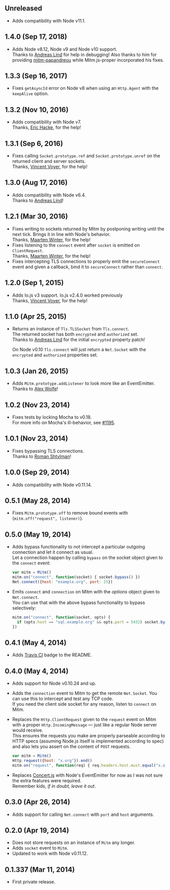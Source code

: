 ## Unreleased
- Adds compatibility with Node v11.1.

## 1.4.0 (Sep 17, 2018)
- Adds Node v8.12, Node v9 and Node v10 support.  
  Thanks to [Andreas Lind](https://github.com/papandreou) for help in debugging! Also thanks to him for providing [mitm-papandreou](https://www.npmjs.com/package/mitm-papandreou) while Mitm.js-proper incorporated his fixes.

## 1.3.3 (Sep 16, 2017)
- Fixes `getAsyncId` error on Node v8 when using an `Http.Agent` with the `keepAlive` option.

## 1.3.2 (Nov 10, 2016)
- Adds compatibility with Node v7.  
  Thanks, [Eric Hacke](https://github.com/ehacke), for the help!

## 1.3.1 (Sep 6, 2016)
- Fixes calling `Socket.prototype.ref` and `Socket.prototype.unref` on the returned client and server sockets.  
  Thanks, [Vincent Voyer](http://function.fr), for the help!

## 1.3.0 (Aug 17, 2016)
- Adds compatibility with Node v6.4.  
  Thanks to [Andreas Lind](https://github.com/papandreou)!

## 1.2.1 (Mar 30, 2016)
- Fixes writing to sockets returned by Mitm by postponing writing until the next
  tick. Brings it in line with Node's behavior.  
  Thanks, [Maarten Winter](https://github.com/mwoc), for the help!
- Fixes listening to the `connect` event after `socket` is emitted on
  `ClientRequest`.  
  Thanks, [Maarten Winter](https://github.com/mwoc), for the help!
- Fixes intercepting TLS connections to properly emit the `secureConnect` event
  and given a callback, bind it to `secureConnect` rather than `connect`.

## 1.2.0 (Sep 1, 2015)
- Adds Io.js v3 support. Io.js v2.4.0 worked previously  
  Thanks, [Vincent Voyer](http://function.fr), for the help!

## 1.1.0 (Apr 25, 2015)
- Returns an instance of `Tls.TLSSocket` from `Tls.connect`.  
  The returned socket has both `encrypted` and `authorized` set.  
  Thanks to [Andreas Lind](https://github.com/papandreou) for the initial
  `encrypted` property patch!

  On Node v0.10 `Tls.connect` will just return a `Net.Socket` with the
  `encrypted` and `authorized` properties set.

## 1.0.3 (Jan 26, 2015)
- Adds `Mitm.prototype.addListener` to look more like an EventEmitter.  
  Thanks to [Alex Wolfe](https://github.com/alexkwolfe)!

## 1.0.2 (Nov 23, 2014)
- Fixes tests by locking Mocha to v0.18.  
  For more info on Mocha's ill-behavior, see
  [#1195](https://github.com/mochajs/mocha/issues/1195).

## 1.0.1 (Nov 23, 2014)
- Fixes bypassing TLS connections.  
  Thanks to [Roman Shtylman](https://github.com/defunctzombie)!

## 1.0.0 (Sep 29, 2014)
- Adds compatibility with Node v0.11.14.

## 0.5.1 (May 28, 2014)
- Fixes `Mitm.prototype.off` to remove bound events with
  (`mitm.off("request", listener)`).

## 0.5.0 (May 19, 2014)
- Adds bypass functionality to not intercept a particular outgoing connection
  and let it connect as usual.  
  Let a connection happen by calling `bypass` on the socket object given to the
  `connect` event:

  ```javascript
  var mitm = Mitm()
  mitm.on("connect", function(socket) { socket.bypass() })
  Net.connect({host: "example.org", port: 25})
  ```

- Emits `connect` and `connection` on Mitm with the _options_ object given to
  `Net.connect`.  
  You can use that with the above bypass functionality to bypass selectively:

  ```javascript
  mitm.on("connect", function(socket, opts) {
    if (opts.host == "sql.example.org" && opts.port = 5432) socket.bypass()
  })
  ```

## 0.4.1 (May 4, 2014)
- Adds [Travis CI](https://travis-ci.org) badge to the README.

## 0.4.0 (May 4, 2014)
- Adds support for Node v0.10.24 and up.
- Adds the `connection` event to Mitm to get the remote `Net.Socket`. You can
  use this to intercept and test any TCP code.  
  If you need the client side socket for any reason, listen to `connect` on
  Mitm.

- Replaces the `Http.ClientRequest` given to the `request` event on Mitm with
  a proper `Http.IncomingMessage` — just like a regular Node server would
  receive.  
  This ensures the requests you make are properly parseable according to HTTP
  specs (assuming Node.js itself is implemented according to spec) and also lets
  you assert on the content of `POST` requests.

  ```javascript
  var mitm = Mitm()
  Http.request({host: "x.org"}).end()
  mitm.on("request", function(req) { req.headers.host.must.equal("x.org") })
  ```

- Replaces [Concert.js](https://github.com/moll/js-concert) with Node's
  EventEmitter for now as I was not sure the extra features were required.  
  Remember kids, _if in doubt, leave it out_.

## 0.3.0 (Apr 26, 2014)
- Adds support for calling `Net.connect` with `port` and `host` arguments.

## 0.2.0 (Apr 19, 2014)
- Does not store requests on an instance of `Mitm` any longer.
- Adds `socket` event to `Mitm`.
- Updated to work with Node v0.11.12.

## 0.1.337 (Mar 11, 2014)
- First private release.
